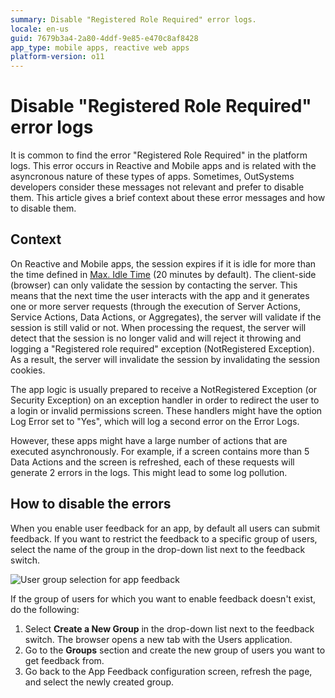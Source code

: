 ```yaml
---
summary: Disable "Registered Role Required" error logs.
locale: en-us
guid: 7679b3a4-2a80-4ddf-9e85-e470c8af8428
app_type: mobile apps, reactive web apps
platform-version: o11
---
```


# Disable "Registered Role Required" error logs

It is common to find the error "Registered Role Required" in the platform logs. This error occurs in Reactive and Mobile apps and is related with the asyncronous nature of these types of apps. Sometimes, OutSystems developers consider these messages not relevant and prefer to disable them. This article gives a brief context about these error messages and how to disable them.

## Context

On Reactive and Mobile apps, the session expires if it is idle for more than the time defined in [Max. Idle Time](https://success.outsystems.com/documentation/11/managing_the_applications_lifecycle/secure_the_applications/configure_app_authentication/) (20 minutes by default). The client-side (browser) can only validate the session by contacting the server. This means that the next time the user interacts with the app and it generates one or more server requests (through the execution of Server Actions, Service Actions, Data Actions, or Aggregates), the server will validate if the session is still valid or not. When processing the request, the server will detect that the session is no longer valid and will reject it throwing and logging a "Registered role required" exception (NotRegistered Exception). As a result, the server will invalidate the session by invalidating the session cookies.

The app logic is usually prepared to receive a NotRegistered Exception (or Security Exception) on an exception handler in order to redirect the user to a login or invalid permissions screen. These handlers might have the option Log Error set to "Yes", which will log a second error on the Error Logs.

However, these apps might have a large number of actions that are executed asynchronously. For example, if a screen contains more than 5 Data Actions and the screen is refreshed, each of these requests will generate 2 errors in the logs. This might lead to some log pollution.

## How to disable the errors

When you enable user feedback for an app, by default all users can submit feedback. If you want to restrict the feedback to a specific group of users, select the name of the group in the drop-down list next to the feedback switch.

![User group selection for app feedback](images/app-feedback-enable-3.png?width=800)

If the group of users for which you want to enable feedback doesn't exist, do the following:

1. Select **Create a New Group** in the drop-down list next to the feedback switch. The browser opens a new tab with the Users application.
1. Go to the **Groups** section and create the new group of users you want to get feedback from.
1. Go back to the App Feedback configuration screen, refresh the page, and select the newly created group.
